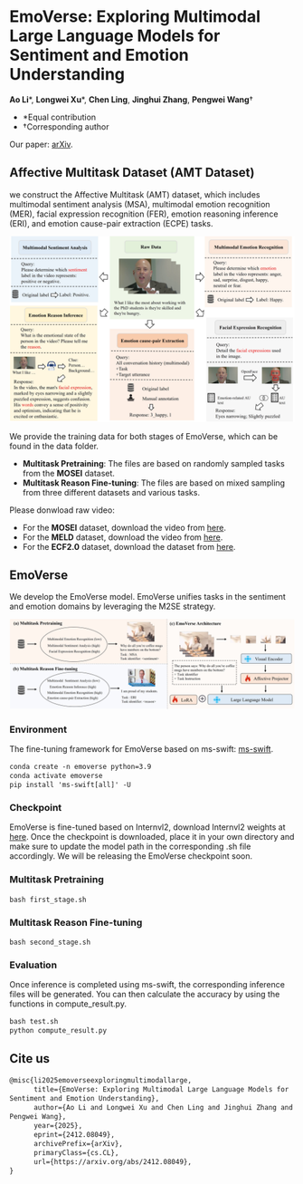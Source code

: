 #  EmoVerse: Exploring Multimodal Large Language Models for Sentiment and Emotion Understanding

**Ao Li***, **Longwei Xu***, **Chen Ling**, **Jinghui Zhang**, **Pengwei Wang**†

- *Equal contribution  
- †Corresponding author

Our paper: [arXiv](https://arxiv.org/abs/2412.08049).

## Affective Multitask Dataset (AMT Dataset)
we construct the Affective Multitask (AMT) dataset, which includes multimodal sentiment analysis (MSA), multimodal emotion recognition (MER), facial expression recognition (FER), emotion reasoning inference (ERI), and emotion cause-pair extraction (ECPE) tasks. 

<div align="center">
  <img src="data.jpg"/>
</div>

We provide the training data for both stages of EmoVerse, which can be found in the data folder.

- **Multitask Pretraining**: The files are based on randomly sampled tasks from the **MOSEI** dataset.
- **Multitask Reason Fine-tuning**: The files are based on mixed sampling from three different datasets and various tasks.

Please donwload raw video:
- For the **MOSEI** dataset, download the video from [here](https://github.com/thuiar/MMSA).
- For the **MELD** dataset, download the video from [here](https://github.com/declare-lab/MELD).
- For the **ECF2.0** dataset, download the dataset from [here](https://github.com/NUSTM/SemEval-2024_ECAC/tree/main/data).

## EmoVerse
We develop the EmoVerse model. EmoVerse unifies tasks in the sentiment and emotion domains by leveraging the M2SE strategy.

<div align="center">
  <img src="model.jpg"/>
</div>

### Environment
The fine-tuning framework for EmoVerse based on ms-swift: [ms-swift](https://github.com/modelscope/ms-swift).
```
conda create -n emoverse python=3.9
conda activate emoverse
pip install 'ms-swift[all]' -U
```

### Checkpoint
EmoVerse is fine-tuned based on Internvl2, download Internvl2 weights at [here](https://github.com/OpenGVLab/InternVL).
Once the checkpoint is downloaded, place it in your own directory and make sure to update the model path in the corresponding .sh file accordingly. 
We will be releasing the EmoVerse checkpoint soon.

### Multitask Pretraining
```
bash first_stage.sh
```

### Multitask Reason Fine-tuning
```
bash second_stage.sh
```

### Evaluation
Once inference is completed using ms-swift, the corresponding inference files will be generated. You can then calculate the accuracy by using the functions in compute_result.py.
```
bash test.sh
python compute_result.py
```

## Cite us
```
@misc{li2025emoverseexploringmultimodallarge,
      title={EmoVerse: Exploring Multimodal Large Language Models for Sentiment and Emotion Understanding}, 
      author={Ao Li and Longwei Xu and Chen Ling and Jinghui Zhang and Pengwei Wang},
      year={2025},
      eprint={2412.08049},
      archivePrefix={arXiv},
      primaryClass={cs.CL},
      url={https://arxiv.org/abs/2412.08049}, 
}
```
